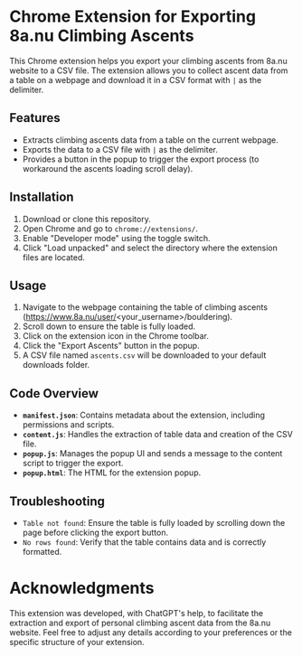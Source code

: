 # Chrome Extension for Exporting 8a.nu Climbing Ascents

This Chrome extension helps you export your climbing ascents from 8a.nu website to a CSV file. The extension allows you to collect ascent data from a table on a webpage and download it in a CSV format with `|` as the delimiter.

## Features

- Extracts climbing ascents data from a table on the current webpage.
- Exports the data to a CSV file with `|` as the delimiter.
- Provides a button in the popup to trigger the export process (to workaround the ascents loading scroll delay).

## Installation

1. Download or clone this repository.
2. Open Chrome and go to `chrome://extensions/`.
3. Enable "Developer mode" using the toggle switch.
4. Click "Load unpacked" and select the directory where the extension files are located.

## Usage

1. Navigate to the webpage containing the table of climbing ascents (https://www.8a.nu/user/<your_username>/bouldering).
2. Scroll down to ensure the table is fully loaded.
3. Click on the extension icon in the Chrome toolbar.
4. Click the "Export Ascents" button in the popup.
5. A CSV file named `ascents.csv` will be downloaded to your default downloads folder.

## Code Overview

- **`manifest.json`**: Contains metadata about the extension, including permissions and scripts.
- **`content.js`**: Handles the extraction of table data and creation of the CSV file.
- **`popup.js`**: Manages the popup UI and sends a message to the content script to trigger the export.
- **`popup.html`**: The HTML for the extension popup.

## Troubleshooting

- `Table not found`: Ensure the table is fully loaded by scrolling down the page before clicking the export button.
- `No rows found`: Verify that the table contains data and is correctly formatted.


# Acknowledgments

This extension was developed, with ChatGPT's help, to facilitate the extraction and export of personal climbing ascent data from the 8a.nu website.
Feel free to adjust any details according to your preferences or the specific structure of your extension.
